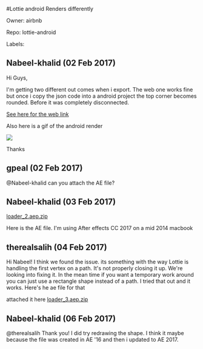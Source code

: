 #Lottie android Renders differently 

Owner: airbnb

Repo: lottie-android

Labels: 

## Nabeel-khalid (02 Feb 2017)

Hi Guys, 

I'm getting two different out comes when i export. The web one works fine but once i copy the json code into a android project the top corner becomes rounded. Before it was completely disconnected.  

[See here for the web link ](http://codepen.io/nabeelkhalid/full/egMwbJ/)

Also here is a gif of the android render

![](http://i.imgur.com/8044V2z.gif)

Thanks

## gpeal (02 Feb 2017)

@Nabeel-khalid can you attach the AE file?

## Nabeel-khalid (03 Feb 2017)

[loader_2.aep.zip](https://github.com/airbnb/lottie-android/files/750111/loader_2.aep.zip)

Here is the AE file. I'm using After effects CC 2017 on a mid 2014 macbook

## therealsalih (04 Feb 2017)

Hi Nabeel!
I think we found the issue. its something with the way Lottie is handling the first vertex on a path. It's not properly closing it up. We're looking into fixing it. In the mean time if you want a temporary work around you can just use a rectangle shape instead of a path. I tried that out and it works. Here's he ae file for that

 attached it here
[loader_3.aep.zip](https://github.com/airbnb/lottie-android/files/752427/loader_3.aep.zip)


## Nabeel-khalid (06 Feb 2017)

@therealsalih Thank you! I did try redrawing the shape. I think it maybe because the file was created in AE '16 and then i updated to AE 2017. 

